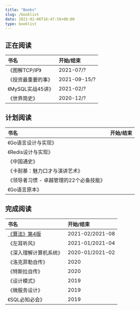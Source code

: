```yaml
---
title: "Books"
slug: /booklist
date: 2021-02-06T16:47:59+08:00
type: booklist
---
```


## 正在阅读

| 书名                                | 开始/结束 |
| :--------------------------------- | :-------- |
| 《图解TCP/IP》                      | 2021-07/? |
| 《投资最重要的事》                   | 2021-09-15/? |
| 《MySQL实战45讲》                   | 2021-02/? |
| 《世界简史》                        | 2020-12/? |

## 计划阅读

| 书名                                    | 开始/结束 |
| :-------------------------------------- | :-------- |
| 《Go语言设计与实现》                    |           |
| 《Redis设计与实现》                     |           |
| 《中国通史》                            |           |
| 《卡耐基：魅力口才与演讲艺术》          |           |
| 《领导者习惯 - 卓越管理的22个必备技能》 |           |
| 《Go语言原本》                         |           |


## 完成阅读

| 书名                   | 开始/结束       |
| :--------------------- | :-------------- |
| [《算法》第4版](/books/algorithms4) | 2021-02/2021-08 |
| 《左耳听风》           | 2021-01/2021-04 |
| 《深入理解计算机系统》 | 2020-01/2021-02 |
| 《洛克菲勒自传》       | 2020            |
| 《特斯拉自传》         | 2020            |
| 《设计模式》           | 2019                |
| 《微服务设计》         | 2019                |
| 《SQL必知必会》        | 2019                |

